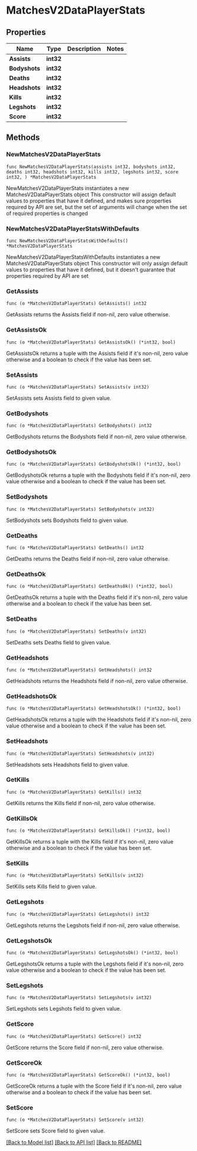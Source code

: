 # MatchesV2DataPlayerStats

## Properties

Name | Type | Description | Notes
------------ | ------------- | ------------- | -------------
**Assists** | **int32** |  | 
**Bodyshots** | **int32** |  | 
**Deaths** | **int32** |  | 
**Headshots** | **int32** |  | 
**Kills** | **int32** |  | 
**Legshots** | **int32** |  | 
**Score** | **int32** |  | 

## Methods

### NewMatchesV2DataPlayerStats

`func NewMatchesV2DataPlayerStats(assists int32, bodyshots int32, deaths int32, headshots int32, kills int32, legshots int32, score int32, ) *MatchesV2DataPlayerStats`

NewMatchesV2DataPlayerStats instantiates a new MatchesV2DataPlayerStats object
This constructor will assign default values to properties that have it defined,
and makes sure properties required by API are set, but the set of arguments
will change when the set of required properties is changed

### NewMatchesV2DataPlayerStatsWithDefaults

`func NewMatchesV2DataPlayerStatsWithDefaults() *MatchesV2DataPlayerStats`

NewMatchesV2DataPlayerStatsWithDefaults instantiates a new MatchesV2DataPlayerStats object
This constructor will only assign default values to properties that have it defined,
but it doesn't guarantee that properties required by API are set

### GetAssists

`func (o *MatchesV2DataPlayerStats) GetAssists() int32`

GetAssists returns the Assists field if non-nil, zero value otherwise.

### GetAssistsOk

`func (o *MatchesV2DataPlayerStats) GetAssistsOk() (*int32, bool)`

GetAssistsOk returns a tuple with the Assists field if it's non-nil, zero value otherwise
and a boolean to check if the value has been set.

### SetAssists

`func (o *MatchesV2DataPlayerStats) SetAssists(v int32)`

SetAssists sets Assists field to given value.


### GetBodyshots

`func (o *MatchesV2DataPlayerStats) GetBodyshots() int32`

GetBodyshots returns the Bodyshots field if non-nil, zero value otherwise.

### GetBodyshotsOk

`func (o *MatchesV2DataPlayerStats) GetBodyshotsOk() (*int32, bool)`

GetBodyshotsOk returns a tuple with the Bodyshots field if it's non-nil, zero value otherwise
and a boolean to check if the value has been set.

### SetBodyshots

`func (o *MatchesV2DataPlayerStats) SetBodyshots(v int32)`

SetBodyshots sets Bodyshots field to given value.


### GetDeaths

`func (o *MatchesV2DataPlayerStats) GetDeaths() int32`

GetDeaths returns the Deaths field if non-nil, zero value otherwise.

### GetDeathsOk

`func (o *MatchesV2DataPlayerStats) GetDeathsOk() (*int32, bool)`

GetDeathsOk returns a tuple with the Deaths field if it's non-nil, zero value otherwise
and a boolean to check if the value has been set.

### SetDeaths

`func (o *MatchesV2DataPlayerStats) SetDeaths(v int32)`

SetDeaths sets Deaths field to given value.


### GetHeadshots

`func (o *MatchesV2DataPlayerStats) GetHeadshots() int32`

GetHeadshots returns the Headshots field if non-nil, zero value otherwise.

### GetHeadshotsOk

`func (o *MatchesV2DataPlayerStats) GetHeadshotsOk() (*int32, bool)`

GetHeadshotsOk returns a tuple with the Headshots field if it's non-nil, zero value otherwise
and a boolean to check if the value has been set.

### SetHeadshots

`func (o *MatchesV2DataPlayerStats) SetHeadshots(v int32)`

SetHeadshots sets Headshots field to given value.


### GetKills

`func (o *MatchesV2DataPlayerStats) GetKills() int32`

GetKills returns the Kills field if non-nil, zero value otherwise.

### GetKillsOk

`func (o *MatchesV2DataPlayerStats) GetKillsOk() (*int32, bool)`

GetKillsOk returns a tuple with the Kills field if it's non-nil, zero value otherwise
and a boolean to check if the value has been set.

### SetKills

`func (o *MatchesV2DataPlayerStats) SetKills(v int32)`

SetKills sets Kills field to given value.


### GetLegshots

`func (o *MatchesV2DataPlayerStats) GetLegshots() int32`

GetLegshots returns the Legshots field if non-nil, zero value otherwise.

### GetLegshotsOk

`func (o *MatchesV2DataPlayerStats) GetLegshotsOk() (*int32, bool)`

GetLegshotsOk returns a tuple with the Legshots field if it's non-nil, zero value otherwise
and a boolean to check if the value has been set.

### SetLegshots

`func (o *MatchesV2DataPlayerStats) SetLegshots(v int32)`

SetLegshots sets Legshots field to given value.


### GetScore

`func (o *MatchesV2DataPlayerStats) GetScore() int32`

GetScore returns the Score field if non-nil, zero value otherwise.

### GetScoreOk

`func (o *MatchesV2DataPlayerStats) GetScoreOk() (*int32, bool)`

GetScoreOk returns a tuple with the Score field if it's non-nil, zero value otherwise
and a boolean to check if the value has been set.

### SetScore

`func (o *MatchesV2DataPlayerStats) SetScore(v int32)`

SetScore sets Score field to given value.



[[Back to Model list]](../README.md#documentation-for-models) [[Back to API list]](../README.md#documentation-for-api-endpoints) [[Back to README]](../README.md)



